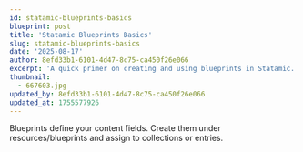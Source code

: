 ```yaml
---
id: statamic-blueprints-basics
blueprint: post
title: 'Statamic Blueprints Basics'
slug: statamic-blueprints-basics
date: '2025-08-17'
author: 8efd33b1-6101-4d47-8c75-ca450f26e066
excerpt: 'A quick primer on creating and using blueprints in Statamic.'
thumbnail:
  - 667603.jpg
updated_by: 8efd33b1-6101-4d47-8c75-ca450f26e066
updated_at: 1755577926
---
```

Blueprints define your content fields. Create them under resources/blueprints and assign to collections or entries.